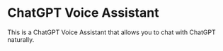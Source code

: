 # ChatGPT Voice Assistant
This is a ChatGPT Voice Assistant that allows you to chat with ChatGPT naturally.